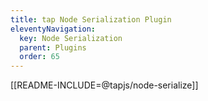 ```yaml
---
title: tap Node Serialization Plugin
eleventyNavigation:
  key: Node Serialization
  parent: Plugins
  order: 65
---
```


[[README-INCLUDE=@tapjs/node-serialize]]
